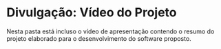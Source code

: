 # Divulgação: Vídeo do Projeto

Nesta pasta está incluso o vídeo de apresentação contendo o resumo do projeto elaborado para o desenvolvimento do software proposto.
